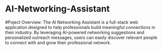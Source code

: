 # AI-Networking-Assistant
#Poject Overview:
The AI Networking Assistant is a full-stack web application designed to help professionals build meaningful connections in their industry. By leveraging AI-powered networking suggestions and personalized outreach messages, users can easily discover relevant people to connect with and grow their professional network.
